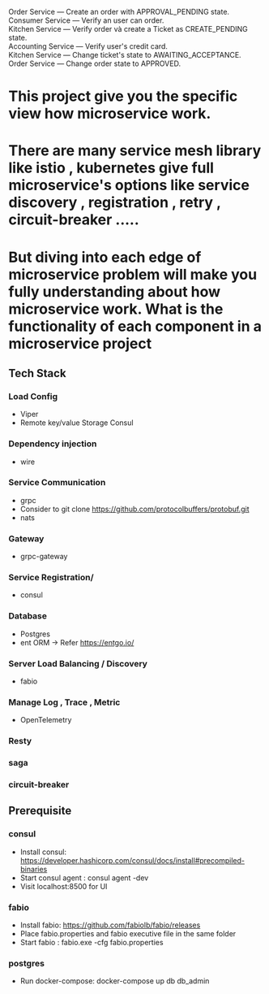 Order Service — Create an order with APPROVAL_PENDING state. \
Consumer Service — Verify an user can order. \
Kitchen Service — Verify order và create a Ticket as CREATE_PENDING state.\
Accounting Service — Verify user's credit card.\
Kitchen Service — Change ticket's state to AWAITING_ACCEPTANCE.\
Order Service — Change order state to APPROVED.

# This project give you the specific view how microservice work.
# There are many service mesh library like istio , kubernetes give full microservice's options like service discovery , registration , retry , circuit-breaker .....
# But diving into each edge of microservice problem will make you fully understanding about how microservice work. What is the functionality of each component in a microservice project

## Tech Stack
### Load Config
  + Viper
  + Remote key/value Storage Consul
### Dependency injection 
  + wire
### Service Communication
  + grpc 
  + Consider to git clone https://github.com/protocolbuffers/protobuf.git
  + nats
### Gateway
  + grpc-gateway
### Service Registration/
  + consul
### Database
  + Postgres
  + ent ORM -> Refer https://entgo.io/
### Server Load Balancing / Discovery
  + fabio
### Manage Log , Trace , Metric
  + OpenTelemetry
### Resty
### saga
### circuit-breaker

## Prerequisite
### consul
   + Install consul: https://developer.hashicorp.com/consul/docs/install#precompiled-binaries
   + Start consul agent : consul agent -dev
   + Visit localhost:8500 for UI
### fabio
   + Install fabio: https://github.com/fabiolb/fabio/releases
   + Place fabio.properties and fabio executive file in the same folder
   + Start fabio : fabio.exe -cfg fabio.properties
### postgres
   + Run docker-compose: docker-compose up db db_admin
